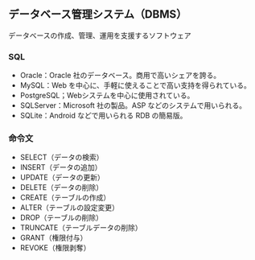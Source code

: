 ## データベース管理システム（DBMS）
データベースの作成、管理、運用を支援するソフトウェア

### SQL
- Oracle：Oracle 社のデータベース。商用で高いシェアを誇る。
- MySQL：Web を中心に、手軽に使えることで高い支持を得られている。
- PostgreSQL；Webシステムを中心に使用されている。
- SQLServer：Microsoft 社の製品。ASP などのシステムで用いられる。
- SQLite：Android などで用いられる RDB の簡易版。

### 命令文
- SELECT（データの検索）
- INSERT（データの追加）
- UPDATE（データの更新）
- DELETE（データの削除）
- CREATE（テーブルの作成）
- ALTER（テーブルの設定変更）
- DROP（テーブルの削除）
- TRUNCATE（テーブルデータの削除）
- GRANT（権限付与）
- REVOKE（権限剥奪）
